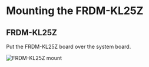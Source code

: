 # Mounting the FRDM-KL25Z

## FRDM-KL25Z

Put the FRDM-KL25Z board over the system board.&#x20;

![FRDM-KL25Z mount](../../../../.gitbook/assets/img\_1941.jpeg)
